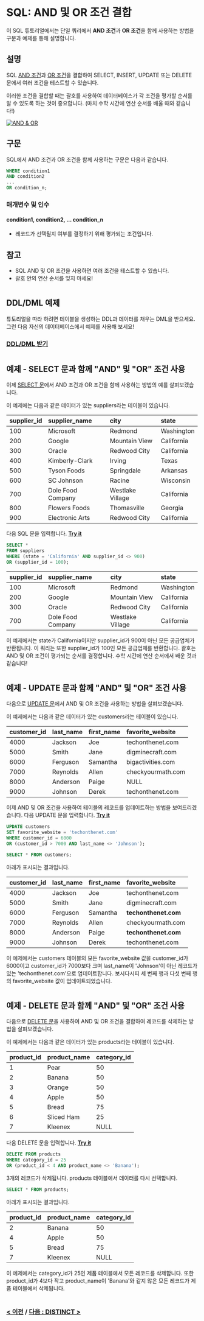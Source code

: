 # SQL: AND 및 OR 조건 결합

이 SQL 튜토리얼에서는 단일 쿼리에서 **AND 조건**과 **OR 조건**을 함께 사용하는 방법을 구문과 예제를 통해 설명합니다.

## 설명
SQL [AND 조건](https://github.com/riz-jeong/TechOnTheNet-Korean-Translation/blob/main/SQL/AND.md)과 [OR 조건](https://github.com/riz-jeong/TechOnTheNet-Korean-Translation/blob/main/SQL/OR.md)을 결합하여 SELECT, INSERT, UPDATE 또는 DELETE 문에서 여러 조건을 테스트할 수 있습니다.

이러한 조건을 결합할 때는 괄호를 사용하여 데이터베이스가 각 조건을 평가할 순서를 알 수 있도록 하는 것이 중요합니다. (마치 수학 시간에 연산 순서를 배울 때와 같습니다!)

[![AND & OR](https://img.youtube.com/vi/l3Ky5btytSY/0.jpg)](https://youtu.be/l3Ky5btytSY)

## 구문
SQL에서 AND 조건과 OR 조건을 함께 사용하는 구문은 다음과 같습니다.
```SQL
WHERE condition1
AND condition2
...
OR condition_n;
```
### 매개변수 및 인수
#### **condition1, condition2, ... condition_n**
- 레코드가 선택될지 여부를 결정하기 위해 평가되는 조건입니다.

## 참고
- SQL AND 및 OR 조건을 사용하면 여러 조건을 테스트할 수 있습니다.
- 괄호 안의 연산 순서를 잊지 마세요!

#
## DDL/DML 예제
튜토리얼을 따라 하려면 테이블을 생성하는 DDL과 데이터를 채우는 DML을 받으세요. 그런 다음 자신의 데이터베이스에서 예제를 사용해 보세요!
### [DDL/DML 받기](https://www.techonthenet.com/sql/and_or_ddl.php)

#
## 예제 - SELECT 문과 함께 "AND" 및 "OR" 조건 사용
이제 [SELECT 문](https://github.com/riz-jeong/TechOnTheNet-Korean-Translation/blob/main/SQL/SELECT.md)에서 AND 조건과 OR 조건을 함께 사용하는 방법의 예를 살펴보겠습니다.

이 예제에는 다음과 같은 데이터가 있는 suppliers라는 테이블이 있습니다.

| supplier_id | supplier_name     | city             | state      |
| :---------- | :---------------- | :--------------- | :--------- |
| 100         | Microsoft         | Redmond          | Washington |
| 200         | Google            | Mountain View    | California |
| 300         | Oracle            | Redwood City     | California |
| 400         | Kimberly-Clark    | Irving           | Texas      |
| 500         | Tyson Foods       | Springdale       | Arkansas   |
| 600         | SC Johnson        | Racine           | Wisconsin  |
| 700         | Dole Food Company | Westlake Village | California |
| 800         | Flowers Foods     | Thomasville      | Georgia    |
| 900         | Electronic Arts   | Redwood City     | California |

다음 SQL 문을 입력합니다. **[Try it](https://www.techonthenet.com/sql/and_or_try_sql.php)**
```SQL
SELECT *
FROM suppliers
WHERE (state = 'California' AND supplier_id <> 900)
OR (supplier_id = 100);
```

| supplier_id | supplier_name     | city             | state      |
| :---------- | :---------------- | :--------------- | :--------- |
| 100         | Microsoft         | Redmond          | Washington |
| 200         | Google            | Mountain View    | California |
| 300         | Oracle            | Redwood City     | California |
| 700         | Dole Food Company | Westlake Village | California |

이 예제에서는 state가 California이지만 supplier_id가 900이 아닌 모든 공급업체가 반환됩니다. 이 쿼리는 또한 supplier_id가 100인 모든 공급업체를 반환합니다. 괄호는 AND 및 OR 조건이 평가되는 순서를 결정합니다. 수학 시간에 연산 순서에서 배운 것과 같습니다!

#
## 예제 - UPDATE 문과 함께 "AND" 및 "OR" 조건 사용
다음으로 [UPDATE 문](https://github.com/riz-jeong/TechOnTheNet-Korean-Translation/blob/main/SQL/UPDATE.md)에서 AND 및 OR 조건을 사용하는 방법을 살펴보겠습니다.

이 예제에서는 다음과 같은 데이터가 있는 customers라는 테이블이 있습니다.

| customer_id | last_name | first_name | favorite_website  |
| :---------- | :-------- | :--------- | :---------------- |
| 4000        | Jackson   | Joe        | techonthenet.com  |
| 5000        | Smith     | Jane       | digminecraft.com  |
| 6000        | Ferguson  | Samantha   | bigactivities.com |
| 7000        | Reynolds  | Allen      | checkyourmath.com |
| 8000        | Anderson  | Paige      | NULL              |
| 9000        | Johnson   | Derek      | techonthenet.com  |

이제 AND 및 OR 조건을 사용하여 테이블의 레코드를 업데이트하는 방법을 보여드리겠습니다. 다음 UPDATE 문을 입력합니다. **[Try it](https://www.techonthenet.com/sql/and_or_try_sql.php)**
```SQL
UPDATE customers
SET favorite_website = 'techonthenet.com'
WHERE customer_id = 6000
OR (customer_id > 7000 AND last_name <> 'Johnson');
```

```SQL
SELECT * FROM customers;
```
아래가 표시되는 결과입니다.

| customer_id | last_name | first_name | favorite_website     |
| :---------- | :-------- | :--------- | :------------------- |
| 4000        | Jackson   | Joe        | techonthenet.com     |
| 5000        | Smith     | Jane       | digminecraft.com     |
| 6000        | Ferguson  | Samantha   | **techonthenet.com** |
| 7000        | Reynolds  | Allen      | checkyourmath.com    |
| 8000        | Anderson  | Paige      | **techonthenet.com** |
| 9000        | Johnson   | Derek      | techonthenet.com     |

이 예제에서는 customers 테이블의 모든 favorite_website 값을 customer_id가 6000이고 customer_id가 7000보다 크며 last_name이 'Johnson'이 아닌 레코드가 있는 'techonthenet.com'으로 업데이트합니다. 보시다시피 세 번째 행과 다섯 번째 행의 favorite_website 값이 업데이트되었습니다.

#
## 예제 - DELETE 문과 함께 "AND" 및 "OR" 조건 사용
다음으로 [DELETE 문](https://github.com/riz-jeong/TechOnTheNet-Korean-Translation/blob/main/SQL/DELETE.md)을 사용하여 AND 및 OR 조건을 결합하여 레코드를 삭제하는 방법을 살펴보겠습니다.

이 예제에서는 다음과 같은 데이터가 있는 products라는 테이블이 있습니다.

| product_id | product_name | category_id |
| :--------- | :----------- | :---------- |
| 1          | Pear         | 50          |
| 2          | Banana       | 50          |
| 3          | Orange       | 50          |
| 4          | Apple        | 50          |
| 5          | Bread        | 75          |
| 6          | Sliced Ham   | 25          |
| 7          | Kleenex      | NULL        |

다음 DELETE 문을 입력합니다. **[Try it](https://www.techonthenet.com/sql/and_or_try_sql.php)**
```SQL
DELETE FROM products
WHERE category_id = 25
OR (product_id < 4 AND product_name <> 'Banana');
```
3개의 레코드가 삭제됩니다. products 테이블에서 데이터를 다시 선택합니다.
```SQL
SELECT * FROM products;
```
아래가 표시되는 결과입니다.

| product_id | product_name | category_id |
| :--------- | :----------- | :---------- |
| 2          | Banana       | 50          |
| 4          | Apple        | 50          |
| 5          | Bread        | 75          |
| 7          | Kleenex      | NULL        |

이 예제에서는 category_id가 25인 제품 테이블에서 모든 레코드를 삭제합니다. 또한 product_id가 4보다 작고 product_name이 'Banana'와 같지 않은 모든 레코드가 제품 테이블에서 삭제됩니다.

#
### [< 이전](https://github.com/riz-jeong/TechOnTheNet-Korean-Translation/blob/main/SQL/OR.md) / [다음 : DISTINCT >](https://github.com/riz-jeong/TechOnTheNet-Korean-Translation/blob/main/SQL/DISTINCT.md)